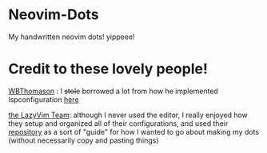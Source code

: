 # Neovim-Dots



My handwritten neovim dots! yippeee!


# Credit to these lovely people!
[WBThomason](https://github.com/wbthomason) :
I ~~stole~~ borrowed a lot from how he implemented lspconfiguration [here]("lua/plugins/lsp/lspconf")
    
[the LazyVim Team](https://www.lazyvim.org/):
although I never used the editor, I really enjoyed how they setup and organized all of their configurations, and used their [repository](url) as a sort of "guide" for how 
I wanted to go about making my dots (without necessarily copy and pasting things) 

